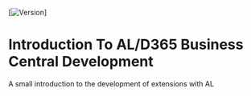 [![Version](https://img.shields.io/badge/Version-Oct2018-blue.svg)]
# Introduction To AL/D365 Business Central Development
A small introduction to the development of extensions with AL

